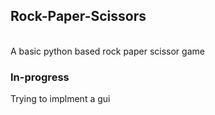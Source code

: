 ## Rock-Paper-Scissors
<br>A basic python based rock paper scissor game 

<h3>In-progress</h3>
Trying to implment a gui
